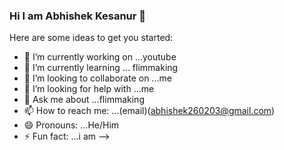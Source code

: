 ### Hi I am Abhishek Kesanur 👋


Here are some ideas to get you started:

- 🔭 I’m currently working on ...youtube
- 🌱 I’m currently learning ... flimmaking
- 👯 I’m looking to collaborate on ...me
- 🤔 I’m looking for help with ...me
- 💬 Ask me about ...flimmaking
- 📫 How to reach me: ...(email)(abhishek260203@gmail.com)
- 😄 Pronouns: ...He/Him
- ⚡ Fun fact: ...i am
-->
